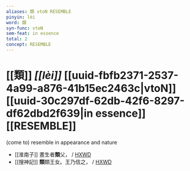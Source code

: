 ```yaml
---
aliases: 類 vtoN RESEMBLE
pinyin: lèi
word: 類
syn-func: vtoN
sem-feat: in essence
total: 2
concept: RESEMBLE 
---
```

# [[類]] *[[lèi]]*  [[uuid-fbfb2371-2537-4a99-a876-41b15ec2463c|vtoN]] [[uuid-30c297df-62db-42f6-8297-df62dbd2f639|in essence]] [[RESEMBLE]]
(come to) resemble in appearance and nature
 - [[淮南子]] 晝生者**類**父，
                     / [HXWD](https://hxwd.org/textview.html?location=KR3j0010_tls_004-22a.13)
 - [[搜神記]] **類**類王女。王乃信之， / [HXWD](https://hxwd.org/textview.html?location=KR3l0099_tls_016-21a.63)